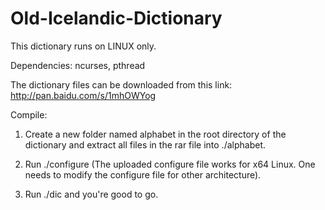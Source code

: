 # Old-Icelandic-Dictionary

This dictionary runs on LINUX only.

Dependencies: ncurses, pthread

The dictionary files can be downloaded from this link: 
http://pan.baidu.com/s/1mhOWYog

Compile:

1. Create a new folder named alphabet in the root directory of the dictionary and extract all files in the rar file into ./alphabet.

2. Run ./configure (The uploaded configure file works for x64 Linux. One needs to modify the configure file for other architecture).

3. Run ./dic and you're good to go.

